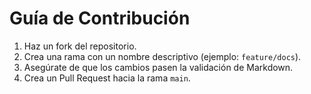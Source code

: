# Guía de Contribución

1. Haz un fork del repositorio.
2. Crea una rama con un nombre descriptivo (ejemplo: `feature/docs`).
3. Asegúrate de que los cambios pasen la validación de Markdown.
4. Crea un Pull Request hacia la rama `main`.
